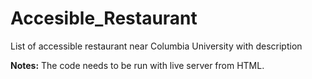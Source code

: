 # Accesible_Restaurant
List of accessible restaurant near Columbia University with description

**Notes:** The code needs to be run with live server from HTML. 
